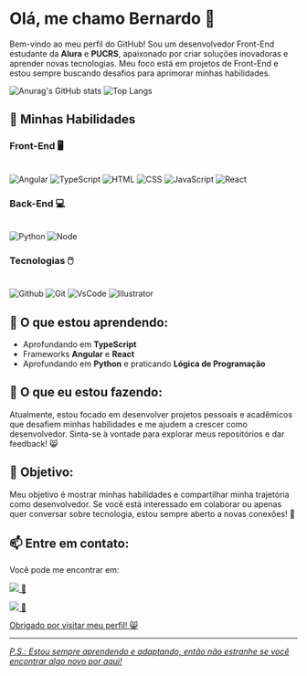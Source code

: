 # Olá, me chamo Bernardo 👋

Bem-vindo ao meu perfil do GitHub! Sou um desenvolvedor Front-End estudante da **Alura** e **PUCRS**, apaixonado por criar soluções inovadoras e aprender novas tecnologias. Meu foco está em projetos de Front-End e estou sempre buscando desafios para aprimorar minhas habilidades.

![Anurag's GitHub stats](https://github-readme-stats.vercel.app/api?username=Enderdroyd-Z&show_icons=true&theme=radical)
![Top Langs](https://github-readme-stats.vercel.app/api/top-langs/?username=Enderdroyd-Z&layout=compact)

## 🚀 Minhas Habilidades

### Front-End 🖥️
<div style="display: inline_block"></br>
  <img alt="Angular" src="https://img.shields.io/badge/Angular-DD0031?style=for-the-badge&logo=angular&logoColor=white">
  <img alt="TypeScript" src="https://img.shields.io/badge/TypeScript-007ACC?style=for-the-badge&logo=typescript&logoColor=white">
  <img alt="HTML" src="https://img.shields.io/badge/HTML5-E34F26?style=for-the-badge&logo=html5&logoColor=white">
  <img alt="CSS" src="https://img.shields.io/badge/CSS3-1572B6?style=for-the-badge&logo=css3&logoColor=white">
  <img alt="JavaScript" src="https://img.shields.io/badge/JavaScript-F7DF1E?style=for-the-badge&logo=javascript&logoColor=black">
  <img alt="React" src="https://img.shields.io/badge/React-20232A?style=for-the-badge&logo=react&logoColor=61DAFB">
</div>

### Back-End 💻
<div style="display: inline_block"></br>
  <img alt="Python" src="https://img.shields.io/badge/Python-3776AB?style=for-the-badge&logo=python&logoColor=white">
  <img alt="Node" src="https://img.shields.io/badge/Node.js-43853D?style=for-the-badge&logo=node.js&logoColor=white">
</div>

### Tecnologias 🖱️
  <div style="display: inline_block"></br>
  <img alt="Github" src="https://img.shields.io/badge/GitHub-100000?style=for-the-badge&logo=github&logoColor=white">
  <img alt="Git" src="https://img.shields.io/badge/GIT-E44C30?style=for-the-badge&logo=git&logoColor=white">
  <img alt="VsCode" src="https://img.shields.io/badge/Visual_Studio_Code-0078D4?style=for-the-badge&logo=visual%20studio%20code&logoColor=white">
  <img alt="Illustrator" src="https://aleen42.github.io/badges/src/illustrator.svg">
</div>


## 📖 O que estou aprendendo: 
- Aprofundando em **TypeScript** 
- Frameworks **Angular** e **React**
- Aprofundando em **Python** e praticando **Lógica de Programação**

## 🌟 O que eu estou fazendo:

Atualmente, estou focado em desenvolver projetos pessoais e acadêmicos que desafiem minhas habilidades e me ajudem a crescer como desenvolvedor. Sinta-se à vontade para explorar meus repositórios e dar feedback! 😸

## 🎯 Objetivo:

Meu objetivo é mostrar minhas habilidades e compartilhar minha trajetória como desenvolvedor. Se você está interessado em colaborar ou apenas quer conversar sobre tecnologia, estou sempre aberto a novas conexões! 🤝

## 📫 Entre em contato:

Você pode me encontrar em:

<a href="https://www.linkedin.com/in/bernardo-s-rodrigues12"> <img src="https://img.shields.io/badge/LinkedIn-0077B5?style=for-the-badge&logo=linkedin&logoColor=white"> 
💼

<a href="https://www.instagram.com/be_srodrigues"> <img src="https://img.shields.io/badge/Instagram-E4405F?style=for-the-badge&logo=instagram&logoColor=white"> 
📸

Obrigado por visitar meu perfil! 😸

---

*P.S.: Estou sempre aprendendo e adaptando, então não estranhe se você encontrar algo novo por aqui!*
